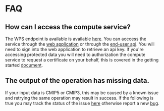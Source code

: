 # FAQ

## How can I access the compute service?

The WPS endpoint is available is available [here](https://aims2.llnl.gov/wps/). You can acccess the service through the [web application](https://aims2.llnl.gov/) or through the [end-user api](https://github.com/ESGF/esgf-compute-api/blob/master/examples/getting_started.ipynb). You will need to sign into the web application to retrieve an api key. If you're accessing protected data you will need to authorization the compute service to request a certificate on your behalf, this is covered in the getting started [document](https://github.com/ESGF/esgf-compute-api/blob/master/examples/getting_started.ipynb).

## The output of the operation has missing data.

If your input data is CMIP5 or CMIP3, this may be caused by a known issue and retrying the same operation may result in success. If the following is true you may track the status of the issue [here](https://github.com/ESGF/esgf-compute-wps/issues/212) otherwise report a new [bug](https://github.com/ESGF/esgf-compute-wps/issues/new?template=Bug_report.md).

